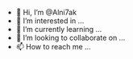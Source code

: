 - 👋 Hi, I’m @Alni7ak
- 👀 I’m interested in ...
- 🌱 I’m currently learning ...
- 💞️ I’m looking to collaborate on ...
- 📫 How to reach me ...

<!---
Alni7ak/Alni7ak is a ✨ special ✨ repository because its `README.md` (this file) appears on your GitHub profile.
You can click the Preview link to take a look at your changes.
--->
